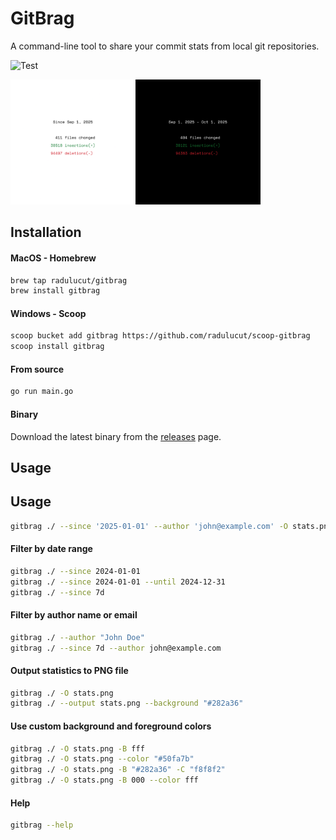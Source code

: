 # GitBrag

A command-line tool to share your commit stats from local git repositories.

![Test](https://github.com/radulucut/gitbrag/actions/workflows/tests.yml/badge.svg)

<img src="./screenshot.png" width="400" height="200" />

## Installation

#### MacOS - Homebrew

```bash
brew tap radulucut/gitbrag
brew install gitbrag
```

#### Windows - Scoop

```bash
scoop bucket add gitbrag https://github.com/radulucut/scoop-gitbrag
scoop install gitbrag
```

#### From source

```bash
go run main.go
```

#### Binary

Download the latest binary from the [releases](https://github.com/radulucut/gitbrag/releases) page.

## Usage

## Usage

```sh
gitbrag ./ --since '2025-01-01' --author 'john@example.com' -O stats.png -B 000 -C fff
```

#### Filter by date range

```sh
gitbrag ./ --since 2024-01-01
gitbrag ./ --since 2024-01-01 --until 2024-12-31
gitbrag ./ --since 7d
```

#### Filter by author name or email

```sh
gitbrag ./ --author "John Doe"
gitbrag ./ --since 7d --author john@example.com
```

#### Output statistics to PNG file

```sh
gitbrag ./ -O stats.png
gitbrag ./ --output stats.png --background "#282a36"
```

#### Use custom background and foreground colors

```sh
gitbrag ./ -O stats.png -B fff
gitbrag ./ -O stats.png --color "#50fa7b"
gitbrag ./ -O stats.png -B "#282a36" -C "f8f8f2"
gitbrag ./ -O stats.png -B 000 --color fff
```

#### Help

```bash
gitbrag --help
```
